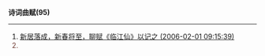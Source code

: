 **诗词曲赋(95)**

---

1. <font color='#703c34'>[新居落成，新春将至，聊赋《临江仙》以记之 (2006-02-01 09:15:39)](https://chzh1019.github.io/chzhshch/1/)
2. 
